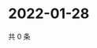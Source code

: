 # 2022-01-28

共 0 条

<!-- BEGIN WEIBO -->
<!-- 最后更新时间 Fri Jan 28 2022 23:14:39 GMT+0800 (China Standard Time) -->

<!-- END WEIBO -->
